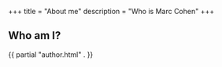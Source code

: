 +++
title = "About me"
description = "Who is Marc Cohen"
+++

## Who am I?

{{ partial "author.html" . }}
